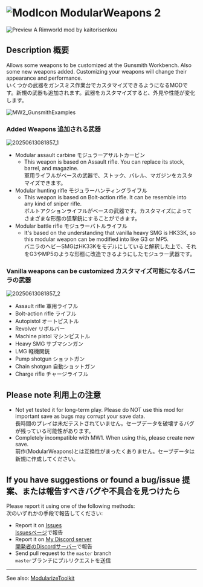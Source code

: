 # ![ModIcon](https://github.com/user-attachments/assets/889e07ba-df00-4856-8fa9-5aa21c405f02) ModularWeapons 2
![Preview](https://github.com/user-attachments/assets/083f6b29-1491-47cb-a088-b973a2c554c9)
A Rimworld mod by kaitorisenkou


## Description 概要
Allows some weapons to be customized at the Gunsmith Workbench. Also some new weapons added. Customizing your weapons will change their appearance and performance.
<br>いくつかの武器をガンスミス作業台でカスタマイズできるようになるMODです。新規の武器も追加されます。武器をカスタマイズすると、外見や性能が変化します。

![MW2_GunsmithExamples](https://github.com/user-attachments/assets/33bc2852-d64a-49bb-bae6-98fb4a6da75d)

### Added Weapons 追加される武器
![20250613081857_1](https://github.com/user-attachments/assets/a95c5d78-84fe-4450-bb67-7cff8430b14f)
* Modular assault carbine モジュラーアサルトカービン
  * This weapon is based on Assault rifle. You can replace its stock, barrel, and magazine.<br>軍用ライフルがベースの武器で、ストック、バレル、マガジンをカスタマイズできます。
* Modular hunting rifle モジュラーハンティングライフル
  * This weapon is based on Bolt-action rifle. It can be resemble into any kind of sniper rifle.<br>ボルトアクションライフルがベースの武器です。カスタマイズによってさまざまな形態の狙撃銃にすることができます。
* Modular battle rifle モジュラーバトルライフル
  * It's based on the understanding that vanilla heavy SMG is HK33K, so this modular weapon can be modified into like G3 or MP5.<br>バニラのヘビーSMGはHK33Kをモデルにしていると解釈した上で、それをG3やMP5のような形態に改造できるようにしたモジュラー武器です。

### Vanilla weapons can be customized カスタマイズ可能になるバニラの武器
![20250613081857_2](https://github.com/user-attachments/assets/53be78c8-8eb2-41bf-a8f9-25acf8cc4ea5)
* Assault rifle  軍用ライフル
* Bolt-action rifle  ライフル
* Autopistol  オートピストル
* Revolver  リボルバー
* Machine pistol  マシンピストル
* Heavy SMG  サブマシンガン
* LMG  軽機関銃
* Pump shotgun  ショットガン
* Chain shotgun  自動ショットガン
* Charge rifle  チャージライフル


## Please note 利用上の注意
* Not yet tested it for long-term play. Please do NOT use this mod for important save as bugs may corrupt your save data.
<br>長時間のプレイは未だテストされていません。セーブデータを破壊するバグが残っている可能性があります。
* Completely incompatible with MW1. When using this, please create new save.
<br>前作(ModularWeapons)とは互換性がまったくありません。セーブデータは新規に作成してください。

## If you have suggestions or found a bug/issue 提案、または報告すべきバグや不具合を見つけたら
Please report it using one of the following methods: <br>
次のいずれかの手段で報告してください:

* Report it on [Issues](https://github.com/kaitorisenkou/ModularWeapons2/issues) <br>
[Issuesページ](https://github.com/kaitorisenkou/ModularWeapons2/issues)で報告
* Report it on [My Discord server](https://discord.gg/XK3Em4eEd3) <br>
[開発者のDiscordサーバー](https://discord.gg/XK3Em4eEd3)で報告
* Send pull request to the `master` branch<br>
`master`ブランチにプルリクエストを送信

----
See also: [ModularizeToolkit](https://github.com/kaitorisenkou/MW2_ModularizeToolkit)
